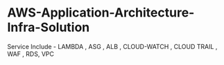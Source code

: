 # AWS-Application-Architecture-Infra-Solution
Service Include - LAMBDA , ASG , ALB , CLOUD-WATCH , CLOUD TRAIL , WAF , RDS, VPC 

